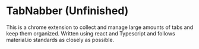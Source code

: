 # TabNabber (Unfinished)

This is a chrome extension to collect and manage large amounts of tabs and keep them organized. Written using react and Typescript and follows material.io standards as closely as possible.
